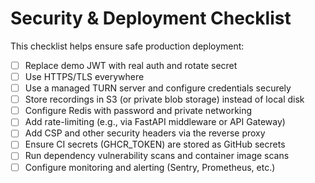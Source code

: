 # Security & Deployment Checklist

This checklist helps ensure safe production deployment:

- [ ] Replace demo JWT with real auth and rotate secret
- [ ] Use HTTPS/TLS everywhere
- [ ] Use a managed TURN server and configure credentials securely
- [ ] Store recordings in S3 (or private blob storage) instead of local disk
- [ ] Configure Redis with password and private networking
- [ ] Add rate-limiting (e.g., via FastAPI middleware or API Gateway)
- [ ] Add CSP and other security headers via the reverse proxy
- [ ] Ensure CI secrets (GHCR_TOKEN) are stored as GitHub secrets
- [ ] Run dependency vulnerability scans and container image scans
- [ ] Configure monitoring and alerting (Sentry, Prometheus, etc.)
